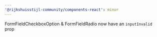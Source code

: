```yaml
---
'@rijkshuisstijl-community/components-react': minor
---
```


FormFieldCheckboxOption & FormFieldRadio now have an `inputInvalid` prop
